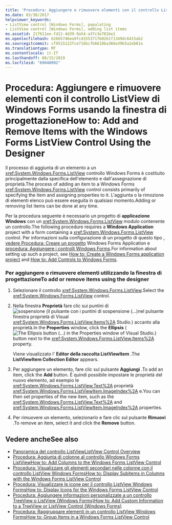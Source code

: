 ```yaml
---
title: 'Procedura: Aggiungere e rimuovere elementi con il controllo ListView di Windows Forms usando la finestra di progettazione'
ms.date: 03/30/2017
helpviewer_keywords:
- ListView control [Windows Forms], populating
- ListView control [Windows Forms], adding list items
ms.assetid: 217611ee-fd11-4d39-9a54-a37c3e781be1
ms.openlocfilehash: 62665746ea9fcd1553717b02b1f1349dc6415ab2
ms.sourcegitcommit: cf9515122fce716bcfb6618ba366e39b5a2eb81e
ms.translationtype: MT
ms.contentlocale: it-IT
ms.lasthandoff: 08/15/2019
ms.locfileid: "69040092"
---
```

# <a name="how-to-add-and-remove-items-with-the-windows-forms-listview-control-using-the-designer"></a><span data-ttu-id="56283-102">Procedura: Aggiungere e rimuovere elementi con il controllo ListView di Windows Forms usando la finestra di progettazione</span><span class="sxs-lookup"><span data-stu-id="56283-102">How to: Add and Remove Items with the Windows Forms ListView Control Using the Designer</span></span>

<span data-ttu-id="56283-103">Il processo di aggiunta di un elemento a un <xref:System.Windows.Forms.ListView> controllo Windows Forms è costituito principalmente dalla specifica dell'elemento e dall'assegnazione di proprietà.</span><span class="sxs-lookup"><span data-stu-id="56283-103">The process of adding an item to a Windows Forms <xref:System.Windows.Forms.ListView> control consists primarily of specifying the item and assigning properties to it.</span></span> <span data-ttu-id="56283-104">L'aggiunta o la rimozione di elementi elenco può essere eseguita in qualsiasi momento.</span><span class="sxs-lookup"><span data-stu-id="56283-104">Adding or removing list items can be done at any time.</span></span>

<span data-ttu-id="56283-105">Per la procedura seguente è necessario un progetto di **applicazione Windows** con un <xref:System.Windows.Forms.ListView> modulo contenente un controllo.</span><span class="sxs-lookup"><span data-stu-id="56283-105">The following procedure requires a **Windows Application** project with a form containing a <xref:System.Windows.Forms.ListView> control.</span></span> <span data-ttu-id="56283-106">Per informazioni sulla configurazione di un progetto di questo tipo [, vedere Procedura: Creare un progetto](/visualstudio/ide/step-1-create-a-windows-forms-application-project) Windows Forms Application e [procedura: Aggiungere i controlli Windows Forms](how-to-add-controls-to-windows-forms.md).</span><span class="sxs-lookup"><span data-stu-id="56283-106">For information about setting up such a project, see [How to: Create a Windows Forms application project](/visualstudio/ide/step-1-create-a-windows-forms-application-project) and [How to: Add Controls to Windows Forms](how-to-add-controls-to-windows-forms.md).</span></span>

### <a name="to-add-or-remove-items-using-the-designer"></a><span data-ttu-id="56283-107">Per aggiungere o rimuovere elementi utilizzando la finestra di progettazione</span><span class="sxs-lookup"><span data-stu-id="56283-107">To add or remove items using the designer</span></span>

1. <span data-ttu-id="56283-108">Selezionare il controllo <xref:System.Windows.Forms.ListView>.</span><span class="sxs-lookup"><span data-stu-id="56283-108">Select the <xref:System.Windows.Forms.ListView> control.</span></span>

2. <span data-ttu-id="56283-109">Nella finestra **Proprietà** fare clic sui puntini di![sospensione (il pulsante con i puntini di sospensione (...)](./media/visual-studio-ellipsis-button.png)nel pulsante finestra proprietà di Visual <xref:System.Windows.Forms.ListView.Items%2A> Studio.) accanto alla proprietà.</span><span class="sxs-lookup"><span data-stu-id="56283-109">In the **Properties** window, click the **Ellipsis** (![The Ellipsis button (...) in the Properties window of Visual Studio.](./media/visual-studio-ellipsis-button.png)) button next to the <xref:System.Windows.Forms.ListView.Items%2A> property.</span></span>

     <span data-ttu-id="56283-110">Viene visualizzato l' **Editor della raccolta ListViewItem** .</span><span class="sxs-lookup"><span data-stu-id="56283-110">The **ListViewItem Collection Editor** appears.</span></span>

3. <span data-ttu-id="56283-111">Per aggiungere un elemento, fare clic sul pulsante **Aggiungi** .</span><span class="sxs-lookup"><span data-stu-id="56283-111">To add an item, click the **Add** button.</span></span> <span data-ttu-id="56283-112">È quindi possibile impostare le proprietà del nuovo elemento, ad esempio le <xref:System.Windows.Forms.ListView.Text%2A> proprietà <xref:System.Windows.Forms.ListViewItem.ImageIndex%2A> e.</span><span class="sxs-lookup"><span data-stu-id="56283-112">You can then set properties of the new item, such as the <xref:System.Windows.Forms.ListView.Text%2A> and <xref:System.Windows.Forms.ListViewItem.ImageIndex%2A> properties.</span></span>

4. <span data-ttu-id="56283-113">Per rimuovere un elemento, selezionarlo e fare clic sul pulsante **Rimuovi** .</span><span class="sxs-lookup"><span data-stu-id="56283-113">To remove an item, select it and click the **Remove** button.</span></span>

## <a name="see-also"></a><span data-ttu-id="56283-114">Vedere anche</span><span class="sxs-lookup"><span data-stu-id="56283-114">See also</span></span>

- [<span data-ttu-id="56283-115">Panoramica del controllo ListView</span><span class="sxs-lookup"><span data-stu-id="56283-115">ListView Control Overview</span></span>](listview-control-overview-windows-forms.md)
- [<span data-ttu-id="56283-116">Procedura: Aggiunta di colonne al controllo Windows Forms ListView</span><span class="sxs-lookup"><span data-stu-id="56283-116">How to: Add Columns to the Windows Forms ListView Control</span></span>](how-to-add-columns-to-the-windows-forms-listview-control.md)
- [<span data-ttu-id="56283-117">Procedura: Visualizzare gli elementi secondari nelle colonne con il controllo ListView Windows Forms</span><span class="sxs-lookup"><span data-stu-id="56283-117">How to: Display Subitems in Columns with the Windows Forms ListView Control</span></span>](how-to-display-subitems-in-columns-with-the-windows-forms-listview-control.md)
- [<span data-ttu-id="56283-118">Procedura: Visualizzare le icone per il controllo ListView Windows Forms</span><span class="sxs-lookup"><span data-stu-id="56283-118">How to: Display Icons for the Windows Forms ListView Control</span></span>](how-to-display-icons-for-the-windows-forms-listview-control.md)
- [<span data-ttu-id="56283-119">Procedura: Aggiungere informazioni personalizzate a un controllo TreeView o ListView (Windows Forms)</span><span class="sxs-lookup"><span data-stu-id="56283-119">How to: Add Custom Information to a TreeView or ListView Control (Windows Forms)</span></span>](add-custom-information-to-a-treeview-or-listview-control-wf.md)
- [<span data-ttu-id="56283-120">Procedura: Raggruppare elementi in un controllo ListView Windows Forms</span><span class="sxs-lookup"><span data-stu-id="56283-120">How to: Group Items in a Windows Forms ListView Control</span></span>](how-to-group-items-in-a-windows-forms-listview-control.md)
